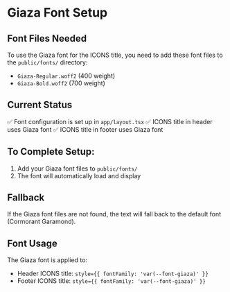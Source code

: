# Giaza Font Setup

## Font Files Needed

To use the Giaza font for the ICONS title, you need to add these font files to the `public/fonts/` directory:

- `Giaza-Regular.woff2` (400 weight)
- `Giaza-Bold.woff2` (700 weight)

## Current Status

✅ Font configuration is set up in `app/layout.tsx`
✅ ICONS title in header uses Giaza font
✅ ICONS title in footer uses Giaza font

## To Complete Setup:

1. Add your Giaza font files to `public/fonts/`
2. The font will automatically load and display

## Fallback

If the Giaza font files are not found, the text will fall back to the default font (Cormorant Garamond).

## Font Usage

The Giaza font is applied to:
- Header ICONS title: `style={{ fontFamily: 'var(--font-giaza)' }}`
- Footer ICONS title: `style={{ fontFamily: 'var(--font-giaza)' }}`
